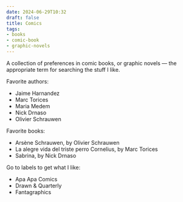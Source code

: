 ```yaml
---
date: 2024-06-29T10:32
draft: false
title: Comics
tags:
- books
- comic-book
- graphic-novels
---
```

A collection of preferences in comic books, or graphic novels — the appropriate term for searching the stuff I like.

Favorite authors:

- Jaime Harnandez
- Marc Torices
- Maria Medem
- Nick Drnaso
- Olivier Schrauwen

Favorite books:

- Arsène Schrauwen, by Olivier Schrauwen
- La alegre vida del triste perro Cornelius, by Marc Torices
- Sabrina, by Nick Drnaso

Go to labels to get what I like:

- Apa Apa Comics
- Drawn & Quarterly
- Fantagraphics